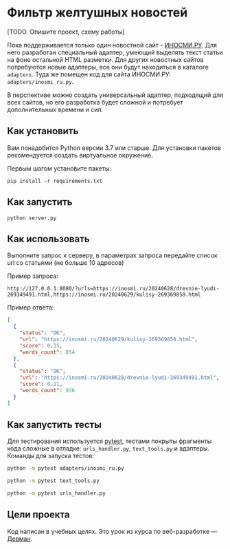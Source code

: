 # Фильтр желтушных новостей

[TODO. Опишите проект, схему работы]

Пока поддерживается только один новостной сайт - [ИНОСМИ.РУ](https://inosmi.ru/). Для него разработан специальный адаптер, умеющий выделять текст статьи на фоне остальной HTML разметки. Для других новостных сайтов потребуются новые адаптеры, все они будут находиться в каталоге `adapters`. Туда же помещен код для сайта ИНОСМИ.РУ: `adapters/inosmi_ru.py`.

В перспективе можно создать универсальный адаптер, подходящий для всех сайтов, но его разработка будет сложной и потребует дополнительных времени и сил.

## Как установить

Вам понадобится Python версии 3.7 или старше. Для установки пакетов рекомендуется создать виртуальное окружение.

Первым шагом установите пакеты:

```python3
pip install -r requirements.txt
```

## Как запустить

```python3
python server.py
```

## Как использовать

Выполните запрос к серверу, в параметрах запроса передайте список url со статьями (не больше 10 адресов)

Пример запроса:

```http
http://127.0.0.1:8080/?urls=https://inosmi.ru/20240628/drevnie-lyudi-269349491.html,https://inosmi.ru/20240629/kulisy-269369858.html
```

Пример ответа:

```json
[
  {
    "status": "OK",
    "url": "https://inosmi.ru/20240629/kulisy-269369858.html",
    "score": 0.35,
    "words_count": 854
  },
  {
    "status": "OK",
    "url": "https://inosmi.ru/20240628/drevnie-lyudi-269349491.html",
    "score": 0.11,
    "words_count": 936
  }
]
```

## Как запустить тесты

Для тестирования используется [pytest](https://docs.pytest.org/en/latest/), тестами покрыты фрагменты кода сложные в отладке: `urls_handler.py`, `text_tools.py` и адаптеры. Команды для запуска тестов:

```sh
python -m pytest adapters/inosmi_ru.py
```

```sh
python -m pytest text_tools.py
```

```sh
python -m pytest urls_handler.py
```

## Цели проекта

Код написан в учебных целях. Это урок из курса по веб-разработке — [Девман](https://dvmn.org).
